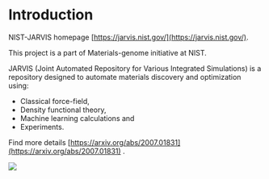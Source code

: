 # Introduction

NIST-JARVIS homepage [https://jarvis.nist.gov/](https://jarvis.nist.gov/).

This project is a part of Materials-genome initiative at NIST.

JARVIS (Joint Automated Repository for Various Integrated Simulations) is a 
repository designed to automate materials discovery and optimization using:

 - Classical force-field,
 - Density functional theory, 
 - Machine learning calculations and 
 - Experiments. 
 
 
Find more details [https://arxiv.org/abs/2007.01831](https://arxiv.org/abs/2007.01831) .

<img src="https://www.ctcms.nist.gov/~knc6/images/logo/jarvis-mission.png" style="float: left; margin-right: 10px;" />
